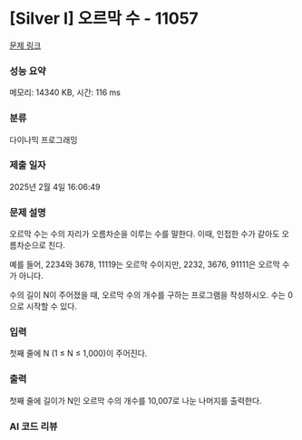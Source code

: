 # [Silver I] 오르막 수 - 11057 

[문제 링크](https://www.acmicpc.net/problem/11057) 

### 성능 요약

메모리: 14340 KB, 시간: 116 ms

### 분류

다이나믹 프로그래밍

### 제출 일자

2025년 2월 4일 16:06:49

### 문제 설명

<p>오르막 수는 수의 자리가 오름차순을 이루는 수를 말한다. 이때, 인접한 수가 같아도 오름차순으로 친다.</p>

<p>예를 들어, 2234와 3678, 11119는 오르막 수이지만, 2232, 3676, 91111은 오르막 수가 아니다.</p>

<p>수의 길이 N이 주어졌을 때, 오르막 수의 개수를 구하는 프로그램을 작성하시오. 수는 0으로 시작할 수 있다.</p>

### 입력 

 <p>첫째 줄에 N (1 ≤ N ≤ 1,000)이 주어진다.</p>

### 출력 

 <p>첫째 줄에 길이가 N인 오르막 수의 개수를 10,007로 나눈 나머지를 출력한다.</p>

### AI 코드 리뷰

<template>

### 코드 리뷰
```java
import java.util.*;
import java.io.*;

public class Main{
    public static void main(String[] args) throws IOException{
        BufferedReader br = new BufferedReader(new InputStreamReader(System.in));

        int N =Integer.parseInt(br.readLine());
        int[][] dp = new int[N+1][10];
        int D=10007;

        for(int i = 1;i<N+1;i++){
            dp[i][0] = 1;
            for(int k = 1;k<10;k++) {
                dp[i][k] = ((dp[i-1][k] % D) + (dp[i][k-1] % D)) % D;
            }
        }

        System.out.println(Arrays.stream(dp[N]).sum() % D);
    }
}
```
이 코드는 오르막 수의 개수를 계산하는 프로그램입니다. 오르막 수는 수의 각 자리수가 오름차순으로 배열된 수를 의미하며, 인접한 수가 같더라도 오름차순으로 간주합니다. 주어진 수의 길이 N에 대해, 0부터 9까지의 숫자를 사용하여 만들 수 있는 오르막 수의 개수를 계산하고, 그 결과를 10007로 나눈 나머지를 출력합니다.

코드 블록 1 -> 
```java
int N =Integer.parseInt(br.readLine());
int[][] dp = new int[N+1][10];
int D=10007;
```
설명 1 -> 이 부분에서는 입력값 N을 읽어들이고, DP 배열 dp를 초기화합니다. dp[i][j]는 길이가 i인 오르막 수 중에서 마지막 자리가 j인 경우의 수를 나타냅니다. D는 나머지 연산에 사용되는 상수입니다.

코드 블록 2 -> 
```java
for(int i = 1;i<N+1;i++){
    dp[i][0] = 1;
    for(int k = 1;k<10;k++) {
        dp[i][k] = ((dp[i-1][k] % D) + (dp[i][k-1] % D)) % D;
    }
}
```
설명 2 -> 이 부분은 동적 프로그래밍을 통해 dp 배열을 채우는 로직입니다. 길이 i인 오르막 수에서 마지막 자리가 0일 경우는 항상 1로 설정하고, 그 외의 경우는 이전 길이의 같은 숫자에서 올 수 있는 경우와 현재 숫자보다 작은 숫자에서 올 수 있는 경우를 합산하여 dp 배열에 저장합니다.

코드 블록 3 -> 
```java
System.out.println(Arrays.stream(dp[N]).sum() % D);
```
설명 3 -> 이 부분에서는 길이가 N인 오르막 수의 모든 경우의 수를 합산한 후, 결과를 10007로 나눈 나머지를 출력합니다.

### 시간/공간 복잡도 분석
- **시간 복잡도**: O(N)입니다. 이중 루프에서 외부 루프는 N번 실행되고, 내부 루프는 10번 실행되므로 전체적으로 O(N * 10) = O(N)입니다.
- **공간 복잡도**: O(N)입니다. dp 배열은 (N+1) x 10 크기를 가지므로 O(N) 공간을 사용합니다. 

### 코드 최적화 가능성 및 개선 제안
- **코드 최적화 가능성**: 현재 코드에서 dp 배열의 크기를 줄일 수 있습니다. 이전 상태만 필요하므로, 1차원 배열을 사용하여 현재 길이에 대한 결과만 저장하고, 이전 결과를 참조하여 계산할 수 있습니다.
- **개선 제안사항**:
    1. 2차원 배열을 1차원 배열로 변경하여 메모리 사용량을 줄일 수 있습니다. 예를 들어, dp[k] 배열을 사용하여 dp[i][0]에서 dp[i][9]까지의 값을 저장할 수 있습니다.
    2. `sum()` 메서드를 사용할 때 전체 배열을 순회하므로, 이를 직접 누적합으로 계산하여 성능을 개선할 수 있습니다.
    3. 코드의 가독성을 높이기 위해 각 단계에 대한 주석을 추가하는 것이 좋습니다.
- **가독성 및 유지보수성**: 현재 코드의 가독성은 양호하나, 변수명이나 주석을 통해 코드의 의도를 더욱 명확히 할 수 있습니다. 예를 들어, `dp`를 `count`로 변경하여 각 자리수의 개수를 저장하고 있음을 명시적으로 표현할 수 있습니다.

</template>

